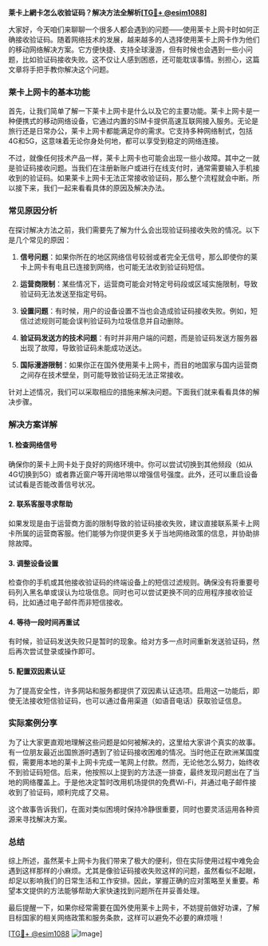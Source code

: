 **莱卡上網卡怎么收验证码？解决方法全解析[[TG💪+ @esim1088](https://t.me/s/esim1088)]**

大家好，今天咱们来聊聊一个很多人都会遇到的问题——使用莱卡上网卡时如何正确接收验证码。随着网络技术的发展，越来越多的人选择使用莱卡上网卡作为他们的移动网络解决方案。它方便快捷、支持全球漫游，但有时候也会遇到一些小问题，比如验证码接收失败。这不仅让人感到困惑，还可能耽误事情。别担心，这篇文章将手把手教你解决这个问题。

### 莱卡上网卡的基本功能

首先，让我们简单了解一下莱卡上网卡是什么以及它的主要功能。莱卡上网卡是一种便携式的移动网络设备，它通过内置的SIM卡提供高速互联网接入服务。无论是旅行还是日常办公，莱卡上网卡都能满足你的需求。它支持多种网络制式，包括4G和5G，这意味着无论你身处何地，都可以享受到稳定的网络连接。

不过，就像任何技术产品一样，莱卡上网卡也可能会出现一些小故障。其中之一就是验证码接收问题。当我们在注册新账户或进行在线支付时，通常需要输入手机接收到的验证码。如果莱卡上网卡无法正常接收验证码，那么整个流程就会中断。所以接下来，我们一起来看看具体的原因及解决办法。

### 常见原因分析

在探讨解决方法之前，我们需要先了解为什么会出现验证码接收失败的情况。以下是几个常见的原因：

1. **信号问题**：如果你所在的地区网络信号较弱或者完全无信号，那么即使你的莱卡上网卡有电且已连接到网络，也可能无法收到验证码短信。
   
2. **运营商限制**：某些情况下，运营商可能会对特定号码段或区域实施限制，导致验证码无法发送至指定号码。

3. **设置问题**：有时候，用户的设备设置不当也会造成验证码接收失败。例如，短信过滤规则可能会误判验证码为垃圾信息并自动删除。

4. **验证码发送方的技术问题**：有时并非用户端的问题，而是验证码发送方服务器出现了故障，导致验证码未能成功送达。

5. **国际漫游限制**：如果你正在国外使用莱卡上网卡，而目的地国家与国内运营商之间存在技术壁垒，则可能导致验证码无法正常接收。

针对上述情况，我们可以采取相应的措施来解决问题。下面我们就来看看具体的解决步骤。

### 解决方案详解

#### 1. 检查网络信号
确保你的莱卡上网卡处于良好的网络环境中。你可以尝试切换到其他频段（如从4G切换到5G）或者靠近窗户等开阔地带以增强信号强度。此外，还可以重启设备试试看是否能改善信号状况。

#### 2. 联系客服寻求帮助
如果发现是由于运营商方面的限制导致的验证码接收失败，建议直接联系莱卡上网卡所属的运营商客服。他们能够为你提供更多关于当地网络政策的信息，并协助排除故障。

#### 3. 调整设备设置
检查你的手机或其他接收验证码的终端设备上的短信过滤规则。确保没有将重要号码列入黑名单或误认为垃圾信息。同时也可以尝试更换不同的应用程序接收验证码，比如通过电子邮件而非短信接收。

#### 4. 等待一段时间再重试
有时候，验证码发送失败只是暂时的现象。给对方多一点时间重新发送验证码，然后再次尝试登录或操作即可。

#### 5. 配置双因素认证
为了提高安全性，许多网站和服务都提供了双因素认证选项。启用这一功能后，即使无法接收短信验证码，也可以通过备用渠道（如语音电话）获取验证信息。

### 实际案例分享

为了让大家更直观地理解这些问题是如何被解决的，这里给大家讲个真实的故事。有一位朋友最近出国旅游时遇到了验证码接收困难的情况。当时他正在欧洲某国度假，需要用本地的莱卡上网卡完成一笔网上付款。然而，无论他怎么努力，始终收不到验证码短信。后来，他按照以上提到的方法逐一排查，最终发现问题出在了当地的网络覆盖上。于是他决定暂时改用机场提供的免费Wi-Fi，并通过电子邮件接收到了验证码，顺利完成了交易。

这个故事告诉我们，在面对类似困境时保持冷静很重要，同时也要灵活运用各种资源来寻找解决方案。

### 总结

综上所述，虽然莱卡上网卡为我们带来了极大的便利，但在实际使用过程中难免会遇到这样那样的小麻烦。尤其是像验证码接收失败这样的问题，虽然看似不起眼，却足以影响我们的日常生活和工作安排。因此，掌握正确的应对策略至关重要。希望本文提供的方法能够帮助大家快速找到问题所在并妥善处理。

最后提醒一下，如果你经常需要在国外使用莱卡上网卡，不妨提前做好功课，了解目标国家的相关网络政策和服务条款，这样可以避免不必要的麻烦哦！

[[TG💪+ @esim1088](https://t.me/s/esim1088) ![Image](https://i.postimg.cc/4NQfJmqS/Snipaste-2025-05-13-00-14-12.png)]